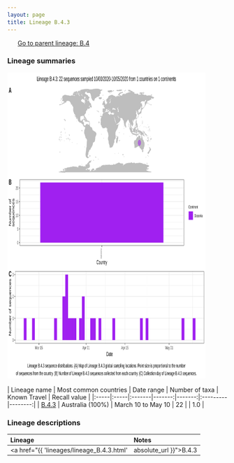 ```yaml
---
layout: page
title: Lineage B.4.3
---
```




<p>
<ul class="actions small">
	 <a href="{{ 'lineages/lineage_B.4.html' | absolute_url }}" class="button special fit">Go to parent lineage: B.4</a>
</ul>
</p>
<h3> Lineage summaries</h3>

<img src="../assets/images/B.4.3.svg" alt="B.4.3 lineage summary figure" width="90%" height="700px" />


| Lineage name | Most common countries | Date range | Number of taxa | Known Travel | Recall value |
|:-----|:-----|:-------|-------:|-------:|:---------|--------:|
| <a href="{{ 'lineages/lineage_B.4.3.html' | absolute_url }}">B.4.3</a> | Australia (100%) | March 10 to May 10 | 22 |  | 1.0 |

<h3>Lineage descriptions</h3>

| Lineage | Notes |
|:-----|:-----|
| <a href="{{ 'lineages/lineage_B.4.3.html' | absolute_url }}">B.4.3</a> | Australian lineage nested within the diversity of B.4 |

